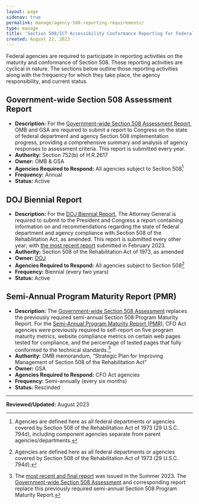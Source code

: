 ```yaml
---
layout: page
sidenav: true
permalink: manage/agency-508-reporting-requirements/
type: manage
title: 'Section 508/ICT Accessibility Conformance Reporting for Federal Agencies'
created: August 22, 2023
---
```

Federal agencies are required to participate in reporting activities on the maturity and conformance of Section 508. These reporting activities are cyclical in nature. The sections below outline those reporting activities along with the frequency for which they take place, the agency responsibility, and current status.

## Government-wide Section 508 Assessment Report
* **Description:** For the [Government-wide Section 508 Assessment Report](https://www.section508.gov/manage/section-508-assessment), OMB and GSA are required to submit a report to Congress on the state of federal department and agency Section 508 implementation progress, providing a comprehensive summary and analysis of agency responses to assessment criteria. This report is submitted every year.
* **Authority:** Section 752(b) of H.R.2617
* **Owner:** OMB & GSA
* **Agencies Required to Respond:** All agencies subject to Section 508[^1]
* **Frequency:** Annual
* **Status:** Active


## DOJ Biennial Report
* **Description:** For the [DOJ Biennial Report](https://www.justice.gov/crt/section-508-home-page-0), The Attorney General is required to submit to the President and Congress a report containing information on and recommendations regarding the state of federal department and agency compliance with Section 508 of the Rehabilitation Act, as amended. This report is submitted every other year; with [the most recent report](https://www.justice.gov/crt/page/file/1569331/download) submitted in February 2023.
* **Authority:** Section 508 of the Rehabilitation Act of 1973, as amended
* **Owner:** [DOJ](https://obamawhitehouse.archives.gov/sites/default/files/omb/procurement/memo/strategic-plan-508-compliance.pdf)
* **Agencies Required to Respond:** All agencies subject to Section 508[^2]
* **Frequency:** Biennial (every two years)
* **Status:** Active


## Semi-Annual Program Maturity Report (PMR)
* **Description:** The [Government-wide Section 508 Assessment](https://www.section508.gov/manage/section-508-assessment) replaces the previously required semi-annual Section 508 Program Maturity Report. For the [Semi-Annual Program Maturity Report (PMR)](https://www.section508.gov/manage/pmr), CFO Act agencies were previously required to self-report on five program maturity metrics, website compliance metrics on certain web pages tested for compliance, and the percentage of tested pages that fully conformed to the technical standards.[^3]
* **Authority:** OMB memorandum, “Strategic Plan for Improving Management of Section 508 of the Rehabilitation Act”
* **Owner:** GSA
* **Agencies Required to Respond:** CFO Act agencies
* **Frequency:** Semi-annually (every six months)
* **Status:** Rescinded
    
<hr>

[^1]: Agencies are defined here as all federal departments or agencies covered by Section 508 of the Rehabilitation Act of 1973 (29 U.S.C. 794d), including component agencies separate from parent agencies/departments. 

[^2]: Agencies are defined here as all federal departments or agencies covered by Section 508 of the Rehabilitation Act of 1973 (29 U.S.C. 794d). 

[^3]: The [most recent and final report](https://www.section508.gov/manage/pmr) was issued in the Summer 2023. The [Government-wide Section 508 Assessment](https://www.section508.gov/manage/section-508-assessment) and corresponding report replace this previously required semi-annual Section 508 Program Maturity Report. 




**Reviewed/Updated:** August 2023

